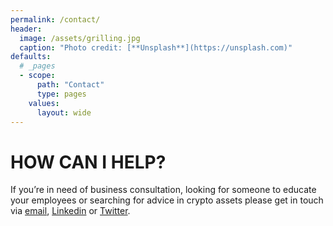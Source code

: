 ```yaml
---
permalink: /contact/
header:
  image: /assets/grilling.jpg
  caption: "Photo credit: [**Unsplash**](https://unsplash.com)"
defaults:
  # _pages
  - scope:
      path: "Contact"
      type: pages
    values:
      layout: wide
---
```


# HOW CAN I HELP?
If you’re in need of business consultation, looking for someone to educate your employees or searching for advice in crypto assets please get in touch via [email](mailto:joseph.rodgers@gmail.com), [Linkedin](https://www.linkedin.com/in/jrmarketing/) or [Twitter](https://twitter.com/_joerodgers).